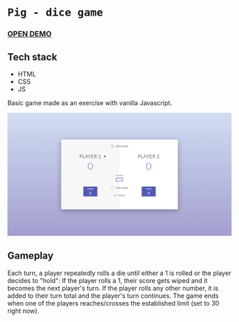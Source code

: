 # `Pig - dice game`

### [OPEN DEMO](https://pig-dice-gm.netlify.app/)


## Tech stack
- HTML
- CSS
- JS

Basic game made as an exercise with vanilla Javascript.


![alt text](https://github.com/nerooc/Pig-Dice-Game/blob/master/preview.png)



## Gameplay
Each turn, a player repeatedly rolls a die until either a 1 is rolled or the player decides to "hold": If the player rolls a 1, their score gets wiped and it becomes the next player's turn. If the player rolls any other number, it is added to their turn total and the player's turn continues. The game ends when one of the players reaches/crosses the established limit (set to 30 right now).
